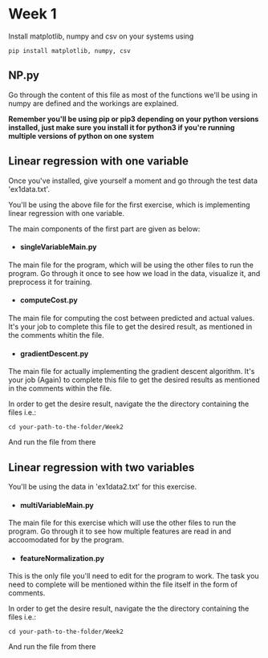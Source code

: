 # Week 1

Install matplotlib, numpy and csv on your systems using 
```
pip install matplotlib, numpy, csv
```

## NP.py

Go through the content of this file as most of the functions we'll be using in numpy are defined and the workings are explained.

**Remember you'll be using pip or pip3 depending on your python versions installed, just make sure you install it for python3 if you're running multiple versions of python on one system**

## Linear regression with one variable

Once you've installed, give yourself a moment and go through the test data 'ex1data.txt'.

You'll be using the above file for the first exercise, which is implementing linear regression with one variable.

The main components of the first part are given as below: 
* #### singleVariableMain.py
The main file for the program, which will be using the other files to run the program. Go through it once to see how we load in the data, visualize it, and preprocess it for training.

* #### computeCost.py
The main file for computing the cost between predicted and actual values. It's your job to complete this file to get the desired result, as mentioned in the comments whitin the file.

* #### gradientDescent.py
The main file for actually implementing the gradient descent algorithm. It's your job (Again) to complete this file to get the desired results as mentioned in the comments within the file.

In order to get the desire result, navigate the the directory containing the files i.e.:
```
cd your-path-to-the-folder/Week2
```
And run the file from there 

## Linear regression with two variables

You'll be using the data in 'ex1data2.txt' for this exercise.
* #### multiVariableMain.py
The main file for this exercise which will use the other files to run the program. Go through it to see how multiple features are read in and accoomodated for by the program. 
* #### featureNormalization.py
This is the only file you'll need to edit for the program to work. The task you need to complete will be mentioned within the file itself in the form of comments.

In order to get the desire result, navigate the the directory containing the files i.e.:
```
cd your-path-to-the-folder/Week2
```
And run the file from there 
